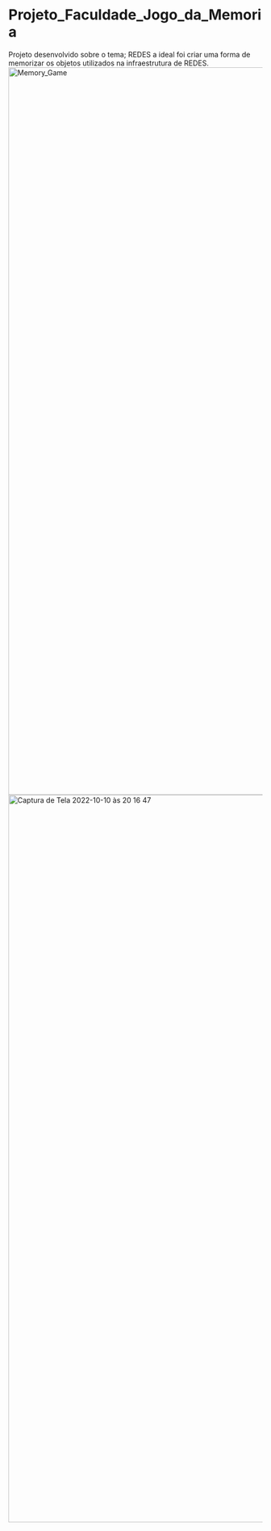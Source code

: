 # Projeto_Faculdade_Jogo_da_Memoria
Projeto desenvolvido sobre o tema; REDES a ideal foi criar uma forma de memorizar os objetos utilizados na infraestrutura de REDES. 
<img width="1440" alt="Memory_Game" src="https://user-images.githubusercontent.com/107277975/194972434-eaba5a22-e082-45bc-bee3-a1795fbb9e59.png">
<img width="1440" alt="Captura de Tela 2022-10-10 às 20 16 47" src="https://user-images.githubusercontent.com/107277975/194972501-4f69068e-0c8e-49e3-b6af-eb12b63589f5.png">
